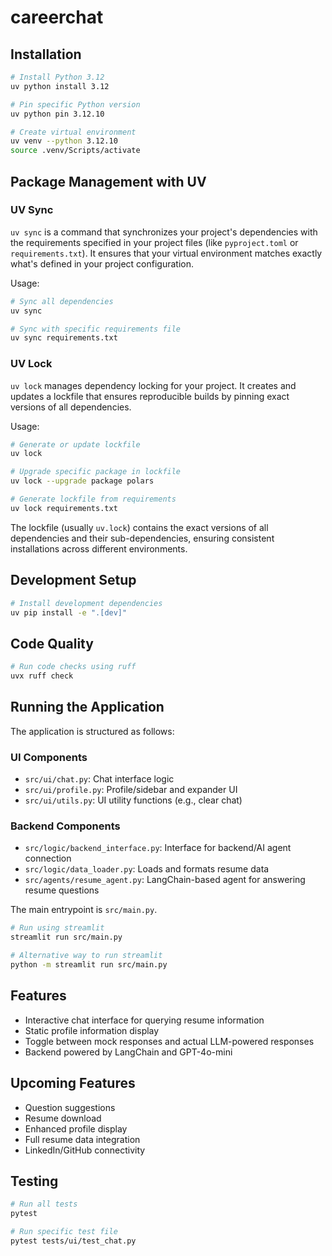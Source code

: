 # careerchat

## Installation

```bash
# Install Python 3.12
uv python install 3.12

# Pin specific Python version
uv python pin 3.12.10

# Create virtual environment
uv venv --python 3.12.10
source .venv/Scripts/activate
```

## Package Management with UV

### UV Sync

`uv sync` is a command that synchronizes your project's dependencies with the requirements specified in your project files (like `pyproject.toml` or `requirements.txt`). It ensures that your virtual environment matches exactly what's defined in your project configuration.

Usage:

```bash
# Sync all dependencies
uv sync

# Sync with specific requirements file
uv sync requirements.txt
```

### UV Lock

`uv lock` manages dependency locking for your project. It creates and updates a lockfile that ensures reproducible builds by pinning exact versions of all dependencies.

Usage:

```bash
# Generate or update lockfile
uv lock

# Upgrade specific package in lockfile
uv lock --upgrade package polars

# Generate lockfile from requirements
uv lock requirements.txt
```

The lockfile (usually `uv.lock`) contains the exact versions of all dependencies and their sub-dependencies, ensuring consistent installations across different environments.

## Development Setup

```bash
# Install development dependencies
uv pip install -e ".[dev]"
```

## Code Quality

```bash
# Run code checks using ruff
uvx ruff check
```

## Running the Application

The application is structured as follows:

### UI Components

- `src/ui/chat.py`: Chat interface logic
- `src/ui/profile.py`: Profile/sidebar and expander UI
- `src/ui/utils.py`: UI utility functions (e.g., clear chat)

### Backend Components

- `src/logic/backend_interface.py`: Interface for backend/AI agent connection
- `src/logic/data_loader.py`: Loads and formats resume data
- `src/agents/resume_agent.py`: LangChain-based agent for answering resume questions

The main entrypoint is `src/main.py`.

```bash
# Run using streamlit
streamlit run src/main.py

# Alternative way to run streamlit
python -m streamlit run src/main.py
```

## Features

- Interactive chat interface for querying resume information
- Static profile information display
- Toggle between mock responses and actual LLM-powered responses
- Backend powered by LangChain and GPT-4o-mini

## Upcoming Features

- Question suggestions
- Resume download
- Enhanced profile display
- Full resume data integration
- LinkedIn/GitHub connectivity

## Testing

```bash
# Run all tests
pytest

# Run specific test file
pytest tests/ui/test_chat.py
```
